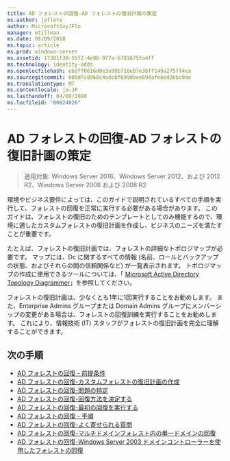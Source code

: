 ```yaml
---
title: AD フォレストの回復-AD フォレストの復旧計画の策定
ms.author: joflore
author: MicrosoftGuyJFlo
manager: mtillman
ms.date: 08/09/2018
ms.topic: article
ms.prod: windows-server
ms.assetid: 17381f30-55f2-4e00-977a-b701675fa4ff
ms.technology: identity-adds
ms.openlocfilehash: ebdff0616d0e3a99b710e07e3bff149a275ff4ea
ms.sourcegitcommit: b00d7c8968c4adc8f699dbee694afe6ed36bc9de
ms.translationtype: MT
ms.contentlocale: ja-JP
ms.lasthandoff: 04/08/2020
ms.locfileid: "80824026"
---
```

# <a name="ad-forest-recovery---devising-an-ad-forest-recovery-plan"></a>AD フォレストの回復-AD フォレストの復旧計画の策定

>適用対象: Windows Server 2016、Windows Server 2012、および 2012 R2、Windows Server 2008 および 2008 R2

環境やビジネス要件によっては、このガイドで説明されているすべての手順を実行して、フォレストの回復を正常に実行する必要がある場合があります。 このガイドは、フォレストの復旧のためのテンプレートとしてのみ機能するので、環境に適したカスタムフォレストの復旧計画を作成し、ビジネスのニーズを満たすことが重要です。  
  
たとえば、フォレストの復旧計画では、フォレストの詳細なトポロジマップが必要です。 マップには、Dc に関するすべての情報 (名前、ロールとバックアップの状態、およびそれらの間の信頼関係など) が一覧表示されます。 トポロジマップの作成に使用できるツールについては、「 [Microsoft Active Directory Topology Diagrammer](https://www.microsoft.com/download/details.aspx?id=13380)」を参照してください。  
  
フォレストの復旧計画は、少なくとも1年に1回実行することをお勧めします。 また、Enterprise Admins グループまたは Domain Admins グループにメンバーシップの変更がある場合は、フォレストの回復訓練を実行することをお勧めします。 これにより、情報技術 (IT) スタッフがフォレストの復旧計画を完全に理解することができます。

## <a name="next-steps"></a>次の手順

- [AD フォレストの回復 - 前提条件](AD-Forest-Recovery-Prerequisties.md)  
- [AD フォレストの回復-カスタムフォレストの復旧計画の作成](AD-Forest-Recovery-Devising-a-Plan.md)  
- [AD フォレストの回復-問題の特定](AD-Forest-Recovery-Identify-the-Problem.md)
- [AD フォレストの回復-回復方法を決定する](AD-Forest-Recovery-Determine-how-to-Recover.md)
- [AD フォレストの回復-最初の回復を実行する](AD-Forest-Recovery-Perform-initial-recovery.md)  
- [AD フォレストの回復 - 手順](AD-Forest-Recovery-Procedures.md)  
- [AD フォレストの回復-よく寄せられる質問](AD-Forest-Recovery-FAQ.md)  
- [AD フォレストの回復-マルチドメインフォレスト内の単一ドメインの回復](AD-Forest-Recovery-Single-Domain-in-Multidomain-Recovery.md)  
- [AD フォレストの回復-Windows Server 2003 ドメインコントローラーを使用したフォレストの回復](AD-Forest-Recovery-Windows-Server-2003.md)
